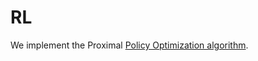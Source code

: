 # RL

We implement the Proximal [Policy Optimization algorithm](https://spinningup.openai.com/en/latest/algorithms/ppo.html). 
